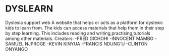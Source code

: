 # DYSLEARN
Dyslexia support web
A website that helps or acts as a platform for dyslexic kids to learn from. The kids can access materials that help them in their step by step learning. This includes reading and writing,practising,tutorials among other materials.
Creators:
    -FRED GICHOHI
    -INNOCENT MAMBO
    -SAMUEL NJPROGE
    -KEVIN KINYUA
    -FRANCIS NDUNG'U
    -CLINTON ONYANGO
